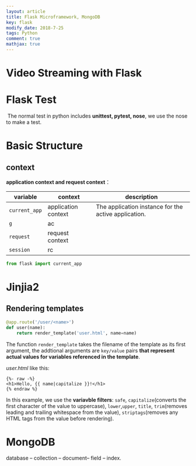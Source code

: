 ```yaml
---
layout: article
title: Flask Microframework, MongoDB
key: flask
modify_date: 2018-7-25
tags: Python
comment: true
mathjax: true
---
```


<!--more-->

# Video Streaming with Flask

# Flask Test

​	The normal test in python includes **unittest, pytest, nose**, we use the nose to make a test.

# Basic Structure

## context

**application context and request context**：

| variable      | context             | description                                          |
| ------------- | ------------------- | ---------------------------------------------------- |
| `current_app` | application context | The application instance for the active application. |
| `g`           | ac                  |                                                      |
| `request`     | request context     |                                                      |
| `session`     | rc                  |                                                      |

```python
from flask import current_app
```



# Jinjia2

## Rendering templates

```python
@app.route('/user/<name>')
def user(name):
    return render_template('user.html', name=name)
```

The function `render_template` takes the filename of the template as its first argument, the addtional arguments are `key/value` pairs **that represent actual values for variables referenced in the template**.

*user.html* like this:

```
{%- raw -%}
<h1>Hello, {{ name|capitalize }}!</h1>
{% endraw %}
```

In this example, we use the **variavble filters**: `safe`, `capitalize`(converts the first character of the value to uppercase), `lower`,`upper`, `title`, `trim`(removes leading and trailing whitespace from the value), `striptags`(removes any HTML tags from the value before rendering).



# MongoDB

database – collection – document– field – index.

